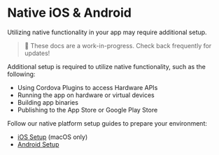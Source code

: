 ---
---

# Native iOS & Android

Utilizing native functionality in your app may require additional setup.

> 🚧 These docs are a work-in-progress. Check back frequently for updates!

Additional setup is required to utilize native functionality, such as the following:

* Using Cordova Plugins to access Hardware APIs
* Running the app on hardware or virtual devices
* Building app binaries
* Publishing to the App Store or Google Play Store

Follow our native platform setup guides to prepare your environment:

* [iOS Setup](/docs/installation/ios) (macOS only)
* [Android Setup](/docs/installation/android)